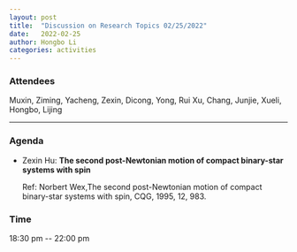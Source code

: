 ```yaml
---
layout: post
title:  "Discussion on Research Topics 02/25/2022"
date:   2022-02-25
author: Hongbo Li
categories: activities
---
```



### Attendees

Muxin, Ziming, Yacheng, Zexin, Dicong, Yong, Rui Xu, Chang, Junjie, Xueli, Hongbo, Lijing

---

### Agenda

- Zexin Hu: **The second post-Newtonian motion of compact binary-star systems with spin**

  Ref: Norbert Wex,The second post-Newtonian motion of compact binary-star systems with spin, CQG, 1995, 12, 983.

 
             

### Time

18:30 pm -- 22:00 pm
